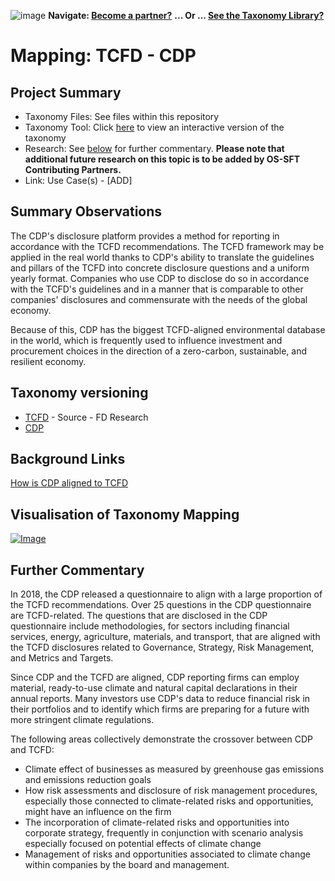 ![image](https://user-images.githubusercontent.com/112073913/188821900-0c411acf-fbdd-4163-adc9-3ba4e2be78df.png)
**Navigate: [Become a partner?](https://github.com/FD-SustainableFinance/l6l-PARTNERS)**
**... Or ... [See the Taxonomy Library?](https://github.com/orgs/FD-SustainableFinance/projects/2)**

# Mapping: TCFD - CDP

## Project Summary
- Taxonomy Files: See files within this repository
- Taxonomy Tool: Click [here](https://partners.solidatus.com/viewer/share/LppTBM4CO5OFDVBTqmu6NLUIl8PSiLjg) to view an interactive version of the taxonomy
- Research: See [below](https://github.com/FD-SustainableFinance/RESEARCH-MAPPING-TCFD-v-CDP#further-commentary) for further commentary. **Please note that additional future research on this topic is to be added by OS-SFT Contributing Partners.**
- Link: Use Case(s) - [ADD]

## Summary Observations
The CDP's disclosure platform provides a method for reporting in accordance with the TCFD recommendations. The TCFD framework may be applied in the real world thanks to CDP's ability to translate the guidelines and pillars of the TCFD into concrete disclosure questions and a uniform yearly format. Companies who use CDP to disclose do so in accordance with the TCFD's guidelines and in a manner that is comparable to other companies' disclosures and commensurate with the needs of the global economy.

Because of this, CDP has the biggest TCFD-aligned environmental database in the world, which is frequently used to influence investment and procurement choices in the direction of a zero-carbon, sustainable, and resilient economy.

## Taxonomy versioning
- [TCFD](https://github.com/FD-SustainableFinance/RESEARCH---TASK-FORCE-ON-CLIMATE-RELATED-FINANCIAL-DISCLOSURES) - Source - FD Research
- [CDP](https://github.com/FD-SustainableFinance/RESEARCH---CLIMATE-DISCLOSURE-PROJECT-)

## Background Links
[How is CDP aligned to TCFD](https://www.cdp.net/en/guidance/how-cdp-is-aligned-to-the-tcfd)

## Visualisation of Taxonomy Mapping
[![Image](https://user-images.githubusercontent.com/112077283/194526024-370aad86-c7d0-4f4a-89ec-4f6b83375621.png "Click to open interactive Taxonomy Tool")](https://partners.solidatus.com/viewer/share/LppTBM4CO5OFDVBTqmu6NLUIl8PSiLjg)

## Further Commentary
In 2018, the CDP released a questionnaire to align with a large proportion of the TCFD recommendations. Over 25 questions in the CDP questionnaire are TCFD-related. The questions that are disclosed in the CDP questionnaire include methodologies, for sectors including financial services, energy, agriculture, materials, and transport, that are aligned with the TCFD disclosures related to Governance, Strategy, Risk Management, and Metrics and Targets.

Since CDP and the TCFD are aligned, CDP reporting firms can employ material, ready-to-use climate and natural capital declarations in their annual reports. Many investors use CDP's data to reduce financial risk in their portfolios and to identify which firms are preparing for a future with more stringent climate regulations.

The following areas collectively demonstrate the crossover between CDP and TCFD:

* Climate effect of businesses as measured by greenhouse gas emissions and emissions reduction goals
* How risk assessments and disclosure of risk management procedures, especially those connected to climate-related risks and opportunities, might have an influence on the firm
* The incorporation of climate-related risks and opportunities into corporate strategy, frequently in conjunction with scenario analysis especially focused on potential effects of climate change
* Management of risks and opportunities associated to climate change within companies by the board and management.
